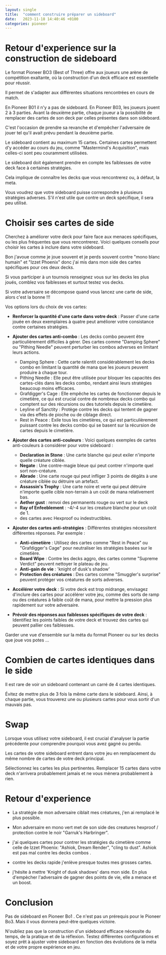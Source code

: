 ```yaml
---
layout: single
title:  "comment construire préparer un sideboard"
date:   2023-11-18 14:40:46 +0100
categories: pioneer
---
```


# Retour d'experience sur la construction de sideboard

Le format Pioneer BO3 (Best of Three) offre aux joueurs une arène de compétition exaltante, où la construction d'un deck efficace est essentielle pour réussir.

Il permet de s'adapter aux différentes situations rencontrées en cours de match.

En Pioneer B01 il n'y a pas de sideboard. En Pioneer B03, les joueurs jouent 2 à 3 parties. Avant la deuxième partie, chaque joueur a la possibilité de remplacer des cartes de son deck par celles présentes dans son sideboard.

C'est l'occasion de prendre sa revanche et d'empêcher l'adversaire de jouer tel qu'il avait prévu pendant la deuxième partie.

Le sideboard contient au maximum 15 cartes. Certaines cartes permettent d'y accéder au cours du jeu, comme "Mastermind's Acquisition", mais celles-ci sont peu couramment utilisées.

Le sideboard doit également prendre en compte les faiblesses de votre deck face à certaines stratégies.

Cela implique de connaître les decks que vous rencontrerez ou, à défaut, la meta.

Vous voudrez que votre sideboard puisse correspondre à plusieurs stratégies adverses. S'il n'est utile que contre un deck spécifique, il sera peu utilisé.

# Choisir ses cartes de side

Cherchez à améliorer votre deck pour faire face aux menaces spécifiques, ou les plus fréquentes que vous rencontrerez. Voici quelques conseils pour choisir les cartes à inclure dans votre sideboard.

Bon j'avoue comme je joue souvent et je perds souvent contre "mono blanc humain" et "Izzet Phoenix" donc j'ai mis dans mon side des cartes spécifiques pour ces deux decks.

Si vous participer à un tournois renseignez vous sur les decks les plus joués, comblez vos faiblesses et surtout testez vos decks.

Si votre adversaire se décompose quand vous lancez une carte de side, alors c'est la bonne !!!


Vos options lors du choix de vos cartes:

- **Renforcer la quantité d'une carte dans votre deck** : Passer d'une carte jouée en deux exemplaires à quatre peut améliorer votre consistance contre certaines stratégies.

- **Ajouter des cartes anti-combo** : Les decks combo peuvent être particulièrement difficiles à gérer. Des cartes comme "Damping Sphere" ou "Pithing Needle" peuvent perturber les combos adverses en limitant leurs actions.
  - Damping Sphere : Cette carte ralentit considérablement les decks combo en limitant la quantité de mana que les joueurs peuvent produire à chaque tour.
  - Pithing Needle : Elle peut être utilisée pour bloquer les capacités des cartes-clés dans les decks combo, rendant ainsi leurs stratégies beaucoup moins efficaces.
  - Grafdigger's Cage : Elle empêche les cartes de fonctionner depuis le cimetière, ce qui est crucial contre de nombreux decks combo qui comptent sur des récursions ou des tutoriels depuis le cimetière.
  - Leyline of Sanctity : Protège contre les decks qui tentent de gagner via des effets de pioche ou de ciblage direct.
  - Rest in Peace : Exile tous les cimetières, ce qui est particulièrement puissant contre les decks combo qui se basent sur la récursion de cartes depuis le cimetière.

- **Ajouter des cartes anti-couleurs** : Voici quelques exemples de cartes anti-couleurs à considérer pour votre sideboard :
  - **Declaration in Stone** : Une carte blanche qui peut exiler n'importe quelle créature ciblée.
  - **Negate** : Une contre-magie bleue qui peut contrer n'importe quel sort non-créature.
  - **Abrade** : Une carte rouge qui peut infliger 3 points de dégâts à une créature ciblée ou détruire un artefact.
  - **Assassin's Trophy** : Une carte noire et verte qui peut détruire n'importe quelle cible non-terrain à un coût de mana relativement bas.
  - **Aether gust** : renvoi des permanents rouge ou vert sur le deck
  - **Ray of Enfeeblement** : -4/-4 sur les creature blanche pour un coût de 1.
  - des cartes avec Hexproof ou indestructibles.

- **Ajouter des cartes anti-stratégies** : Différentes stratégies nécessitent différentes réponses. Par exemple :
  - **Anti-cimetière** : Utilisez des cartes comme "Rest in Peace" ou "Grafdigger's Cage" pour neutraliser les stratégies basées sur le cimetière.
  - **Board Wipe** : Contre les decks aggro, des cartes comme "Supreme Verdict" peuvent nettoyer le plateau de jeu.
  - **Anti-gain de vie** : 'knight of dusk's shadow'
  - **Protection des créatures** : Des cartes comme "Smuggler's surprise" peuvent protéger vos créatures de sorts adverses.

- **Accélérer votre deck** : Si votre deck est trop midrange, envisagez d'inclure des cartes pour accélérer votre jeu, comme des sorts de ramp ou des créatures à faible coût de mana, pour mettre la pression plus rapidement sur votre adversaire.

- **Prévoir des réponses aux faiblesses spécifiques de votre deck** : Identifiez les points faibles de votre deck et trouvez des cartes qui peuvent pallier ces faiblesses.

Garder une vue d'ensemble sur la méta du format Pioneer ou sur les decks que joue vos potes ...

# Combien de cartes identiques dans le side

Il est rare de voir un sideboard contenant un carré de 4 cartes identiques.

Évitez de mettre plus de 3 fois la même carte dans le sideboard. Ainsi, à chaque partie, vous trouverez une ou plusieurs cartes pour vous sortir d'un mauvais pas.

# Swap

Lorsque vous utilisez votre sideboard, il est crucial d'analyser la partie précédente pour comprendre pourquoi vous avez gagné ou perdu.

Les cartes de votre sideboard entrent dans votre jeu en remplacement du même nombre de cartes de votre deck principal.

Sélectionnez les cartes les plus pertinentes. Remplacer 15 cartes dans votre deck n'arrivera probablement jamais et ne vous mènera probablement à rien.

# Retour d'experience

- La stratégie de mon adversaire ciblait mes créatures, j'en ai remplacé le plus possible.

- Mon adversaire en mono vert met de son side des creatures hexproof / protection contre le noir "Garruk's Harbringer".

- j'ai quelques cartes pour contrer les stratégies du cimetière comme celle de Izzet Phoenix:  "Ashiok, Dream Render", "cling to dust". Ashiok est pas mal contre les decks combos .

- contre les decks rapide j'enlève presque toutes mes grosses cartes.

- j'hésite à mettre 'Knight of dusk shadows' dans mon side. En plus d'empècher l'adversaire de gagner des points de vie, elle a menace et un boost.

# Conclusion

Pas de sideboard en Pioneer Bo1 . Ce n'est pas un prérequis pour le Pioneer Bo3. Mais il vous donnera peut-être quelques victoire.

N'oubliez pas que la construction d'un sideboard efficace nécessite du temps, de la pratique et de la réflexion. Testez différentes configurations et soyez prêt à ajuster votre sideboard en fonction des évolutions de la méta et de votre propre expérience en jeu.
